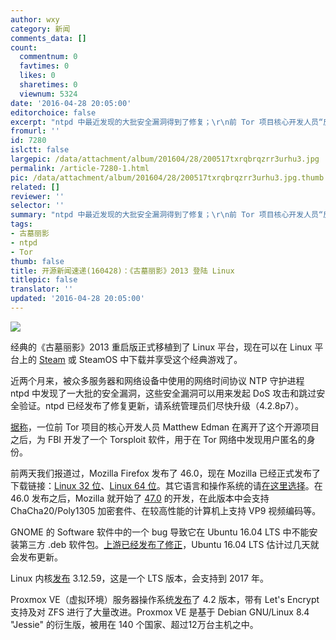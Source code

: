 ```yaml
---
author: wxy
category: 新闻
comments_data: []
count:
  commentnum: 0
  favtimes: 0
  likes: 0
  sharetimes: 0
  viewnum: 5324
date: '2016-04-28 20:05:00'
editorchoice: false
excerpt: "ntpd 中最近发现的大批安全漏洞得到了修复；\r\n前 Tor 项目核心开发人员“反水”，协助 FBI 开发监控 Tor 的软件"
fromurl: ''
id: 7280
islctt: false
largepic: /data/attachment/album/201604/28/200517txrqbrqzrr3urhu3.jpg
permalink: /article-7280-1.html
pic: /data/attachment/album/201604/28/200517txrqbrqzrr3urhu3.jpg.thumb.jpg
related: []
reviewer: ''
selector: ''
summary: "ntpd 中最近发现的大批安全漏洞得到了修复；\r\n前 Tor 项目核心开发人员“反水”，协助 FBI 开发监控 Tor 的软件"
tags:
- 古墓丽影
- ntpd
- Tor
thumb: false
title: 开源新闻速递(160428)：《古墓丽影》2013 登陆 Linux
titlepic: false
translator: ''
updated: '2016-04-28 20:05:00'
---
```


![](/data/attachment/album/201604/28/200517txrqbrqzrr3urhu3.jpg)


经典的《古墓丽影》2013 重启版正式移植到了 Linux 平台，现在可以在 Linux 平台上的 [Steam](http://store.steampowered.com/app/203160/) 或 SteamOS 中下载并享受这个经典游戏了。


近两个月来，被众多服务器和网络设备中使用的网络时间协议 NTP 守护进程 ntpd 中发现了一大批的安全漏洞，这些安全漏洞可以用来发起 DoS 攻击和跳过安全验证。ntpd 已经发布了修复更新，请系统管理员们尽快升级（4.2.8p7）。


[据称](http://www.dailydot.com/politics/government-contractor-tor-malware/)，一位前 Tor 项目的核心开发人员 Matthew Edman 在离开了这个开源项目之后，为 FBI 开发了一个 Torsploit 软件，用于在 Tor 网络中发现用户匿名的身份。


前两天我们报道过，Mozilla Firefox 发布了 46.0，现在 Mozilla 已经正式发布了下载链接：[Linux 32 位](http://download.firefox.com.cn/releases/firefox/46.0/zh-CN/Firefox-latest.tar.bz2)、[Linux 64 位](http://download.firefox.com.cn/releases/firefox/46.0/zh-CN/Firefox-latest-x86_64.tar.bz2)。其它语言和操作系统的请[在这里选择](http://www.firefox.com.cn/download/#more)。在 46.0 发布之后，Mozilla 就开始了 [47.0](https://www.mozilla.org/en-US/firefox/47.0beta/releasenotes/) 的开发，在此版本中会支持 ChaCha20/Poly1305 加密套件、在较高性能的计算机上支持 VP9 视频编码等。


GNOME 的 Software 软件中的一个 bug 导致它在 Ubuntu 16.04 LTS 中不能安装第三方 .deb 软件包。[上游已经发布了修正](https://bugzilla.gnome.org/show_bug.cgi?id=765482)，Ubuntu 16.04 LTS 估计过几天就会发布更新。


Linux 内核[发布](http://lkml.iu.edu/hypermail/linux/kernel/1604.3/03783.html) 3.12.59，这是一个 LTS 版本，会支持到 2017 年。


Proxmox VE（虚拟环境）服务器操作系统[发布](https://www.proxmox.com/en/news/press-releases/proxmox-ve-4-2-released)了 4.2 版本，带有 Let's Encrypt 支持及对 ZFS 进行了大量改进。Proxmox VE 是基于 Debian GNU/Linux 8.4 "Jessie" 的衍生版，被用在 140 个国家、超过12万台主机之中。